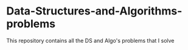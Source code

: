 # Data-Structures-and-Algorithms-problems
This repository contains all the DS and Algo's problems that I solve
